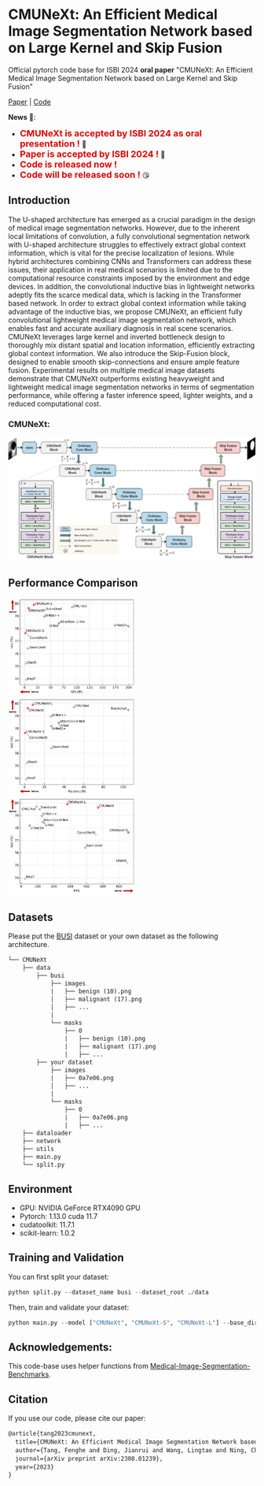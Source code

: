 # CMUNeXt: An Efficient Medical Image Segmentation Network based on Large Kernel and Skip Fusion

Official pytorch code base for ISBI 2024 **oral paper** "CMUNeXt: An Efficient Medical Image Segmentation Network based on Large Kernel and Skip Fusion"

[Paper](https://arxiv.org/pdf/2308.01239.pdf) | [Code](https://github.com/FengheTan9/CMUNeXt)

**News** 🥰:
- <font color="#dd0000" size="4">**CMUNeXt is accepted by ISBI 2024 as oral presentation !**</font> 🥰
- <font color="#dd0000" size="4">**Paper is accepted by ISBI 2024 !**</font> 🎉
- <font color="#dd0000" size="4">**Code is released now !**</font> 
- <font color="#dd0000" size="4">**Code will be released soon !**</font> 😘

## Introduction
The U-shaped architecture has emerged as a crucial paradigm in the design of medical image segmentation networks. However, due to the inherent local limitations of convolution, a fully convolutional segmentation network with U-shaped architecture struggles to effectively extract global context information, which is vital for the precise localization of lesions. While hybrid architectures combining CNNs and Transformers can address these issues, their application in real medical scenarios is limited due to the computational resource constraints imposed by the environment and edge devices. In addition, the convolutional inductive bias in lightweight networks adeptly fits the scarce medical data, which is lacking in the Transformer based network. In order to extract global context information while taking advantage of the inductive bias, we propose CMUNeXt, an efficient fully convolutional lightweight medical image segmentation network, which enables fast and accurate auxiliary diagnosis in real scene scenarios. CMUNeXt leverages large kernel and inverted bottleneck design to thoroughly mix distant spatial and location information, efficiently extracting global context information. We also introduce the Skip-Fusion block, designed to enable smooth skip-connections and ensure ample feature fusion. Experimental results on multiple medical image datasets demonstrate that CMUNeXt outperforms existing heavyweight and lightweight medical image segmentation networks in terms of segmentation performance, while offering a faster inference speed, lighter weights, and a reduced computational cost.

### CMUNeXt:

![framework](imgs/CMUNeXt.png)

## Performance Comparison

<img src="imgs/GFLOPs.png" width="260"> <img src="imgs/Params.png" width="260">  <img src="imgs/FPS.png" width="260">   

## Datasets

Please put the [BUSI](https://www.kaggle.com/aryashah2k/breast-ultrasound-images-dataset) dataset or your own dataset as the following architecture. 
```
└── CMUNeXt
    ├── data
        ├── busi
            ├── images
            |   ├── benign (10).png
            │   ├── malignant (17).png
            │   ├── ...
            |
            └── masks
                ├── 0
                |   ├── benign (10).png
                |   ├── malignant (17).png
                |   ├── ...
        ├── your dataset
            ├── images
            |   ├── 0a7e06.png
            │   ├── ...
            |
            └── masks
                ├── 0
                |   ├── 0a7e06.png
                |   ├── ...
    ├── dataloader
    ├── network
    ├── utils
    ├── main.py
    └── split.py
```
## Environment

- GPU: NVIDIA GeForce RTX4090 GPU
- Pytorch: 1.13.0 cuda 11.7
- cudatoolkit: 11.7.1
- scikit-learn: 1.0.2

## Training and Validation

You can first split your dataset:

```python
python split.py --dataset_name busi --dataset_root ./data
```

Then, train and validate your dataset:

```python
python main.py --model ["CMUNeXt", "CMUNeXt-S", "CMUNeXt-L"] --base_dir ./data/busi --train_file_dir busi_train.txt --val_file_dir busi_val.txt
```

## Acknowledgements:

This code-base uses helper functions from [Medical-Image-Segmentation-Benchmarks](https://github.com/FengheTan9/Medical-Image-Segmentation-Benchmarks).

## Citation

If you use our code, please cite our paper:

```tex
@article{tang2023cmunext,
  title={CMUNeXt: An Efficient Medical Image Segmentation Network based on Large Kernel and Skip Fusion},
  author={Tang, Fenghe and Ding, Jianrui and Wang, Lingtao and Ning, Chunping and Zhou, S Kevin},
  journal={arXiv preprint arXiv:2308.01239},
  year={2023}
}
```

